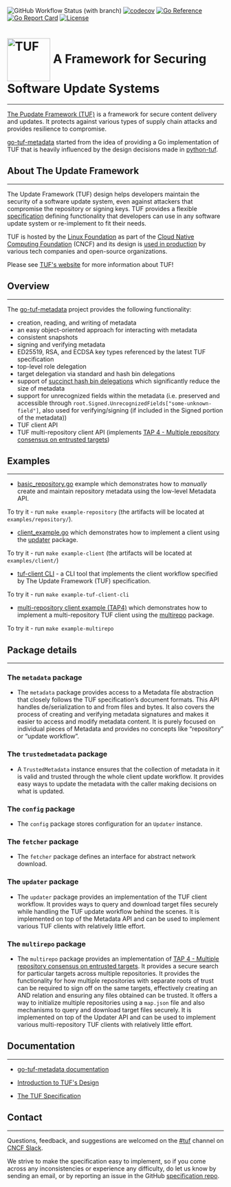 ![GitHub Workflow Status (with branch)](https://img.shields.io/github/actions/workflow/status/rdimitrov/go-tuf-metadata/ci.yml?branch=main)
[![codecov](https://codecov.io/github/rdimitrov/go-tuf-metadata/branch/main/graph/badge.svg?token=2ZUA68ZL13)](https://codecov.io/github/rdimitrov/go-tuf-metadata)
[![Go Reference](https://pkg.go.dev/badge/github.com/rdimitrov/go-tuf-metadata.svg)](https://pkg.go.dev/github.com/rdimitrov/go-tuf-metadata)
[![Go Report Card](https://goreportcard.com/badge/github.com/rdimitrov/go-tuf-metadata)](https://goreportcard.com/report/github.com/rdimitrov/go-tuf-metadata)
[![License](https://img.shields.io/badge/License-BSD_2--Clause-orange.svg)](https://opensource.org/licenses/BSD-2-Clause)

# <img src="https://cdn.rawgit.com/theupdateframework/artwork/3a649fa6/tuf-logo.svg" height="100" valign="middle" alt="TUF"/> A Framework for Securing Software Update Systems

----------------------------

[The Pupdate Framework (TUF)](https://theupdateframework.io/) is a framework for
secure content delivery and updates. It protects against various types of
supply chain attacks and provides resilience to compromise.

[go-tuf-metadata](https://github.com/rdimitrov/go-tuf-metadata) started from the idea of providing a Go implementation of TUF that is heavily influenced by the
design decisions made in [python-tuf](https://github.com/theupdateframework/python-tuf).

## About The Update Framework

----------------------------
The Update Framework (TUF) design helps developers maintain the security of a
software update system, even against attackers that compromise the repository
or signing keys.
TUF provides a flexible
[specification](https://github.com/theupdateframework/specification/blob/master/tuf-spec.md)
defining functionality that developers can use in any software update system or
re-implement to fit their needs.

TUF is hosted by the [Linux Foundation](https://www.linuxfoundation.org/) as
part of the [Cloud Native Computing Foundation](https://www.cncf.io/) (CNCF)
and its design is [used in production](https://theupdateframework.io/adoptions/)
by various tech companies and open-source organizations.

Please see [TUF's website](https://theupdateframework.com/) for more information about TUF!

## Overview

----------------------------

The [go-tuf-metadata](https://github.com/rdimitrov/go-tuf-metadata) project provides the following functionality:

* creation, reading, and writing of metadata
* an easy object-oriented approach for interacting with metadata
* consistent snapshots
* signing and verifying metadata
* ED25519, RSA, and ECDSA key types referenced by the latest TUF specification
* top-level role delegation
* target delegation via standard and hash bin delegations
* support of [succinct hash bin delegations](https://github.com/theupdateframework/taps/blob/master/tap15.md) which significantly reduce the size of metadata
* support for unrecognized fields within the metadata (i.e. preserved and accessible through `root.Signed.UnrecognizedFields["some-unknown-field"]`, also used for verifying/signing (if included in the Signed portion of the metadata))
* TUF client API
* TUF multi-repository client API (implements [TAP 4 - Multiple repository consensus on entrusted targets](https://github.com/theupdateframework/taps/blob/master/tap4.md))

## Examples

----------------------------

* [basic_repository.go](examples/repository/basic_repository.go) example which demonstrates how to *manually* create and
maintain repository metadata using the low-level Metadata API.

To try it - run `make example-repository` (the artifacts will be located at `examples/repository/`).

* [client_example.go](examples/client/client_example.go) which demonstrates how to implement a client using the [updater](metadata/updater/updater.go) package.

To try it - run `make example-client` (the artifacts will be located at `examples/client/`)

* [tuf-client CLI](examples/cli/tuf-client/) - a CLI tool that implements the client workflow specified by The Update Framework (TUF) specification.

To try it - run `make example-tuf-client-cli`

* [multi-repository client example (TAP4)](examples/multirepo/client/client_example.go) which demonstrates how to implement a multi-repository TUF client using the [multirepo](metadata/multirepo/multirepo.go) package.

To try it - run `make example-multirepo`

## Package details

----------------------------

### The `metadata` package

* The `metadata` package provides access to a Metadata file abstraction that closely
follows the TUF specification’s document formats. This API handles de/serialization
to and from files and bytes. It also covers the process of creating and verifying metadata
signatures and makes it easier to access and modify metadata content. It is purely
focused on individual pieces of Metadata and provides no concepts like “repository”
or “update workflow”.

### The `trustedmetadata` package

* A `TrustedMetadata` instance ensures that the collection of metadata in it is valid
and trusted through the whole client update workflow. It provides easy ways to update
the metadata with the caller making decisions on what is updated.

### The `config` package

* The `config` package stores configuration for an ``Updater`` instance.

### The `fetcher` package

* The `fetcher` package defines an interface for abstract network download.

### The `updater` package

* The `updater` package provides an implementation of the TUF client workflow.
It provides ways to query and download target files securely while handling the
TUF update workflow behind the scenes. It is implemented on top of the Metadata API
and can be used to implement various TUF clients with relatively little effort.

### The `multirepo` package

* The `multirepo` package provides an implementation of [TAP 4 - Multiple repository consensus on entrusted targets](https://github.com/theupdateframework/taps/blob/master/tap4.md). It provides a secure search for particular targets across multiple repositories. It provides the functionality for how multiple repositories with separate roots of trust can be required to sign off on the same targets, effectively creating an AND relation and ensuring any files obtained can be trusted. It offers a way to initialize multiple repositories using a `map.json` file and also mechanisms to query and download target files securely. It is implemented on top of the Updater API and can be used to implement various multi-repository TUF clients with relatively little effort.

## Documentation

----------------------------

* [go-tuf-metadata documentation](https://pkg.go.dev/github.com/rdimitrov/go-tuf-metadata)

* [Introduction to TUF's Design](https://theupdateframework.io/overview/)

* [The TUF Specification](https://theupdateframework.github.io/specification/latest/)

## Contact

----------------------------

Questions, feedback, and suggestions are welcomed on the [#tuf](https://cloud-native.slack.com/archives/C8NMD3QJ3) channel on
[CNCF Slack](https://slack.cncf.io/).

We strive to make the specification easy to implement, so if you come across
any inconsistencies or experience any difficulty, do let us know by sending an
email, or by reporting an issue in the GitHub [specification
repo](https://github.com/theupdateframework/specification/issues).
